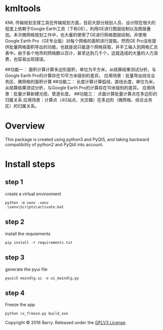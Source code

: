 # kmltools
KML 传输规划支撑工具在传输规划方面，目前大部分规划人员、设计院在很大的程度上依赖于Google Earth工具（下称GE），利用GE进行图层绘制以及图层叠加。本次微网格规划工作中，也大量的使用了GE进行网格图层绘制。并使用Google Earth Pro（GE专业版）对每个网格的面积进行提取。然而GE Pro没有提供批量网格面积导出的功能，也就是说只能逐个网格获取，并手工输入到网格汇总表中。由于各个地市的网格数以百计，甚至达到几千个，这就造成的大量的人力浪费，也容易出现错误。

##功能一：
面积计算计算多边形面积，单位为平方米，从结算结果测试分析，与Google Earth Pro的计算存在10平方米级别的差异。
应用场景：批量导出综合业务区、微网格的面积计算
##功能二：
长度计算计算弧线、直线长度，单位为米，从结算结果测试分析，与Google Earth Pro的计算存在10米级别的差异。
应用场景：批量计算新建光缆、管道长度。
##功能三：
点面计算批量计算点在多边形的归属关系
应用场景：计算点（4G站点、光交箱）在多边形（微网格、综合业务区）的归属关系。

# Overview
This package is created using python3 and PyQt5, and taking backward compatibility of python2 and PyQt4 into account.
# Install steps
## step 1
create a virtual environment
```
python -m venv .venv
.\venv\Scripts\activate.bat
```

## step 2
install the requiements 
```
pip install -r requirements.txt
```

## step 3
generate the pyui file
```
pyuic5 maindlg.ui -o ui_maindlg.py
```

## step 4
Freeze the app
```
python cx_freeze.py build_exe
```

Copyright © 2016 Barry. Released under the [GPLV3 License](http://gplv3.fsf.org/).
